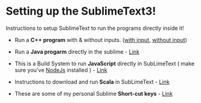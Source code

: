 # Setting up the SublimeText3!
Instructions to setup SublimeText to run the programs directly inside it!

* Run a **C++ program** with & without inputs. ([with input](https://github.com/Akash-Macha/Sublime_settings/blob/master/Run%20C%2B%2B%20program%20with%20Input.txt), [without input](https://github.com/Akash-Macha/Sublime_settings/blob/master/Run%20a%20C%2B%2B%20program%20without%20Input.txt))
  
* Run a **Java progarm** directly in the sublime - [Link](https://github.com/Akash-Macha/Sublime_settings/blob/master/Run%20a%20Java%20Program.txt)

* This is a Build System to run **JavaScript** directly in SubLimeText ( make sure you've [NodeJs](https://nodejs.org/en/download/) installed ) - [Link](https://github.com/Akash-Macha/Sublime_settings/blob/master/NodeJs.sublime-build) 

* Instructions to download and run **Scala** in SubLimeText - [Link](https://github.com/Akash-Macha/Sublime_settings/blob/master/Setting%20up%20for%20Scala.txt)

* These are some of my personal Sublime **Short-cut keys** - [Link](https://github.com/Akash-Macha/Sublime_settings/blob/master/sublime-key_bindings)
